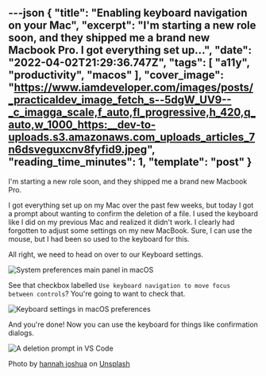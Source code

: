 ---json
{
  "title": "Enabling keyboard navigation on your Mac",
  "excerpt": "I'm starting a new role soon, and they shipped me a brand new Macbook Pro.  I got everything set up...",
  "date": "2022-04-02T21:29:36.747Z",
  "tags": [
    "a11y",
    "productivity",
    "macos"
  ],
  "cover_image": "https://www.iamdeveloper.com/images/posts/_practicaldev_image_fetch_s--5dgW_UV9--_c_imagga_scale,f_auto,fl_progressive,h_420,q_auto,w_1000_https:__dev-to-uploads.s3.amazonaws.com_uploads_articles_7n6dsveguxcnv8fyfid9.jpeg",
  "reading_time_minutes": 1,
  "template": "post"
}
---

I'm starting a new role soon, and they shipped me a brand new Macbook Pro.

I got everything set up on my Mac over the past few weeks, but today I got a prompt about wanting to confirm the deletion of a file. I used the keyboard like I did on my previous Mac and realized it didn't work. I clearly had forgotten to adjust some settings on my new MacBook. Sure, I can use the mouse, but I had been so used to the keyboard for this.

All right, we need to head on over to our Keyboard settings.

![System preferences main panel in macOS](https://www.iamdeveloper.com/images/posts/_uploads_articles_4pktrkdwpvpb1k2kw3e2.png)

See that checkbox labelled `Use keyboard navigation to move focus between controls`? You're going to want to check that.

![Keyboard settings in macOS preferences](https://www.iamdeveloper.com/images/posts/_uploads_articles_x1vsaa2szv8cgosh4c8i.png)

And you're done! Now you can use the keyboard for things like confirmation dialogs.

![A deletion prompt in VS Code](https://www.iamdeveloper.com/images/posts/_uploads_articles_196fplgyqth8bwqacbg7.png) 

Photo by <a href="https://unsplash.com/@hannahjoshua?utm_source=unsplash&utm_medium=referral&utm_content=creditCopyText">hannah joshua</a> on <a href="https://unsplash.com/s/photos/mac-keyboard?utm_source=unsplash&utm_medium=referral&utm_content=creditCopyText">Unsplash</a>
